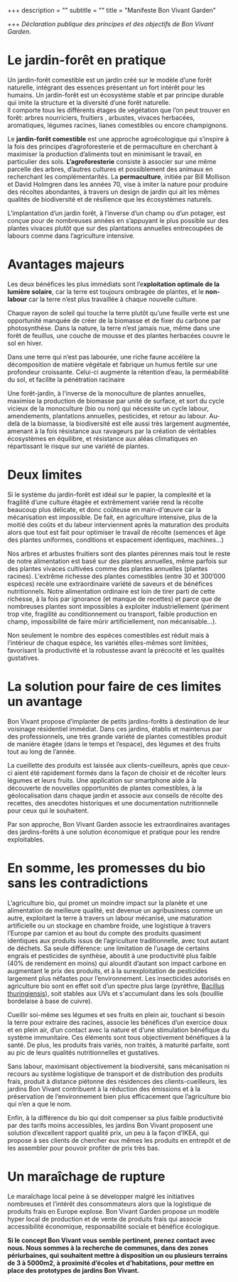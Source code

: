 +++
description = ""
subtitle = ""
title = "Manifeste Bon Vivant Garden"

+++
_Déclaration publique des principes et des objectifs de Bon Vivant Garden._

# Le jardin-forêt en pratique

Un jardin-forêt comestible est un jardin créé sur le modèle d’une forêt naturelle, intégrant des essences présentant un fort intérêt pour les humains. Un jardin-forêt est un écosystème stable et par principe durable qui imite la structure et la diversité d’une forêt naturelle.  
Il comporte tous les différents étages de végétation que l’on peut trouver en forêt: arbres nourriciers, fruitiers , arbustes, vivaces herbacées, aromatiques, légumes racines, lianes comestibles ou encore champignons.

Le **jardin-forêt comestible** est une approche agroécologique qui s’inspire à la fois des principes d’agroforesterie et de permaculture en cherchant à maximiser la production d’aliments tout en minimisant le travail, en particulier des sols. **L’agroforesterie** consiste à associer sur une même parcelle des arbres, d’autres cultures et possiblement des animaux en recherchant les complémentarités. La **permaculture**, initiée par Bill Mollison et David Holmgren dans les années 70, vise à imiter la nature pour produire des récoltes abondantes, à travers un design de jardin qui ait les mêmes qualités de biodiversité et de résilience que les écosystèmes naturels.

L’implantation d’un jardin forêt, à l’inverse d’un champ ou d’un potager, est conçue pour de nombreuses années en s’appuyant le plus possible sur des plantes vivaces plutôt que sur des plantations annuelles entrecoupées de labours comme dans l’agriculture intensive.

# Avantages majeurs

Les deux bénéfices les plus immédiats sont l’e**xploitation optimale de la lumière solaire**, car la terre est toujours ombragée de plantes, et le **non-labour** car la terre n’est plus travaillée à chaque nouvelle culture.

Chaque rayon de soleil qui touche la terre plutôt qu’une feuille verte est une opportunité manquée de créer de la biomasse et de fixer du carbone par photosynthèse. Dans la nature, la terre n’est jamais nue, même dans une forêt de feuillus, une couche de mousse et des plantes herbacées couvre le sol en hiver.   
  
Dans une terre qui n’est pas labourée, une riche faune accélère la décomposition de matière végétale et fabrique un humus fertile sur une profondeur croissante. Celui-ci augmente la rétention d’eau, la perméabilité du sol, et facilite la pénétration racinaire

Une forêt-jardin, à l’inverse de la monoculture de plantes annuelles, maximise la production de biomasse par unité de surface, et sort du cycle vicieux de la monoculture (bio ou non) qui nécessite un cycle labour, amendements, plantations annuelles, pesticides, et retour au labour. Au-delà de la biomasse, la biodiversité est elle aussi très largement augmentée, amenant à la fois résistance aux ravageurs par la création de véritables écosystèmes en équilibre, et résistance aux aléas climatiques en répartissant le risque sur une variété de plantes.

# Deux limites

Si le système du jardin-forêt est idéal sur le papier, la complexité et la fragilité d’une culture étagée et extrêmement variée rend la récolte beaucoup plus délicate, et donc coûteuse en main-d'œuvre car la mécanisation est impossible. De fait, en agriculture intensive, plus de la moitié des coûts et du labeur interviennent après la maturation des produits alors que tout est fait pour optimiser le travail de récolte (semences et âge des plantes uniformes, conditions et espacement identiques, machines…)

Nos arbres et arbustes fruitiers sont des plantes pérennes mais tout le reste de notre alimentation est basé sur des plantes annuelles, même parfois sur des plantes vivaces cultivées comme des plantes annuelles (plantes racines). L'extrême richesse des plantes comestibles (entre 30 et 300’000 espèces) recèle une extraordinaire variété de saveurs et de bénéfices nutritionnels. Notre alimentation ordinaire est loin de tirer parti de cette richesse, à la fois par ignorance (et manque de recettes) et parce que de nombreuses plantes sont impossibles à exploiter industriellement (périment trop vite, fragilité au conditionnement ou transport, faible production en champ, impossibilité de faire mûrir artificiellement, non mécanisable…).   
  
Non seulement le nombre des espèces comestibles est réduit mais à l’intérieur de chaque espèce, les variétés elles-mêmes sont limitées, favorisant la productivité et la robustesse avant la précocité et les qualités gustatives.

# La solution pour faire de ces limites un avantage

Bon Vivant propose d’implanter de petits jardins-forêts à destination de leur voisinage résidentiel immédiat. Dans ces jardins, établis et maintenus par des professionnels, une très grande variété de plantes comestibles produit de manière étagée (dans le temps et l’espace), des légumes et des fruits tout au long de l’année.  
  
La cueillette des produits est laissée aux clients-cueilleurs, après que ceux-ci aient été rapidement formés dans la façon de choisir et de récolter leurs légumes et leurs fruits. Une application sur smartphone aide à la découverte de nouvelles opportunités de plantes comestibles, à la géolocalisation dans chaque jardin et associe aux conseils de récolte des recettes, des anecdotes historiques et une documentation nutritionnelle pour ceux qui le souhaitent.

Par son approche, Bon Vivant Garden associe les extraordinaires avantages des jardins-forêts à une solution économique et pratique pour les rendre exploitables.

# En somme, les promesses du bio sans les contradictions

L’agriculture bio, qui promet un moindre impact sur la planète et une alimentation de meilleure qualité, est devenue un agribusiness comme un autre, exploitant la terre à travers un labour mécanisé, une maturation artificielle ou un stockage en chambre froide, une logistique à travers l’Europe par camion et au bout du compte des produits quasiment identiques aux produits issus de l’agriculture traditionnelle, avec tout autant de déchets. Sa seule différence: une limitation de l’usage de certains engrais et pesticides de synthèse, aboutit à une productivité plus faible (40% de rendement en moins) qui alourdit d’autant son impact carbone en augmentant le prix des produits, et à la surexploitation de pesticides largement plus néfastes pour l’environnement. Les insecticides autorisés en agriculture bio sont en effet soit d’un spectre plus large (pyrèthre, [Bacillus thuringiensis](https://fr.wikipedia.org/wiki/Bacillus_thuringiensis)), soit stables aux UVs et s'accumulant dans les sols (bouillie bordelaise à base de cuivre).

Cueillir soi-même ses légumes et ses fruits en plein air, touchant si besoin la terre pour extraire des racines, associe les bénéfices d’un exercice doux et en plein air, d’un contact avec la nature et d’une stimulation bénéfique du système immunitaire. Ces éléments sont tous objectivement bénéfiques à la santé. De plus, les produits frais variés, non traités, à maturité parfaite, sont au pic de leurs qualités nutritionnelles et gustatives.

Sans labour, maximisant objectivement la biodiversité, sans mécanisation ni recours au système logistique de transport et de distribution des produits frais, produit à distance piétonne des résidences des clients-cueilleurs, les jardins Bon Vivant contribuent à la réduction des émissions et à la préservation de l’environnement bien plus efficacement que l’agriculture bio qui n’en a que le nom.

Enfin, à la différence du bio qui doit compenser sa plus faible productivité par des tarifs moins accessibles, les jardins Bon Vivant proposent une solution d’excellent rapport qualité prix, un peu à la façon d’IKEA, qui propose à ses clients de chercher eux mêmes les produits en entrepôt et de les assembler pour pouvoir profiter de prix très bas.

# Un maraîchage de rupture

Le maraîchage local peine à se développer malgré les initiatives nombreuses et l’intérêt des consommateurs alors que la logistique de produits frais en Europe explose. Bon Vivant Garden propose un modèle hyper local de production et de vente de produits frais qui associe accessibilité économique, responsabilité sociale et bénéfice écologique.

**Si le concept Bon Vivant vous semble pertinent, prenez contact avec nous. Nous sommes à la recherche de communes, dans des zones périurbaines, qui souhaitent mettre à disposition un ou plusieurs terrains de 3 à 5000m2, à proximité d’écoles et d’habitations, pour mettre en place des prototypes de jardins Bon Vivant.**